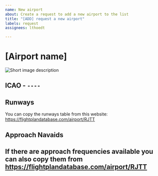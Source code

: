 ```yaml
---
name: New airport
about: Create a request to add a new airport to the list
title: "[ADD] request a new airport"
labels: request
assignees: lthoedt

---
```


# [Airport name]
![Short image description](URL)

## ICAO - `----`

## Runways
You can copy the runways table from this website: <https://flightplandatabase.com/airport/RJTT> 

## Approach Navaids
If there are approach frequencies available you can also copy them from <https://flightplandatabase.com/airport/RJTT>
----
